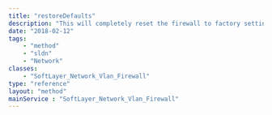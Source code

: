 ```yaml
---
title: "restoreDefaults"
description: "This will completely reset the firewall to factory settings. If the firewall is not a FSA 10G appliance an error will occur. Note, this process is performed asynchronously. During the process all traffic will not be routed through the firewall. "
date: "2018-02-12"
tags:
    - "method"
    - "sldn"
    - "Network"
classes:
    - "SoftLayer_Network_Vlan_Firewall"
type: "reference"
layout: "method"
mainService : "SoftLayer_Network_Vlan_Firewall"
---
```

